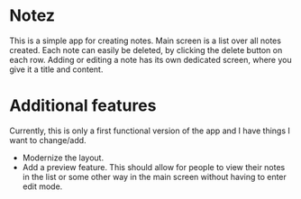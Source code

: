 # Notez
This is a simple app for creating notes.
Main screen is a list over all notes created.
Each note can easily be deleted, by clicking
the delete button on each row.
Adding or editing a note has its own dedicated
screen, where you give it a title and content.

# Additional features
Currently, this is only a first functional version
of the app and I have things I want to change/add.
- Modernize the layout.
- Add a preview feature. This should allow for people to view their notes in the list or some other way in the main screen without having to enter edit mode.
